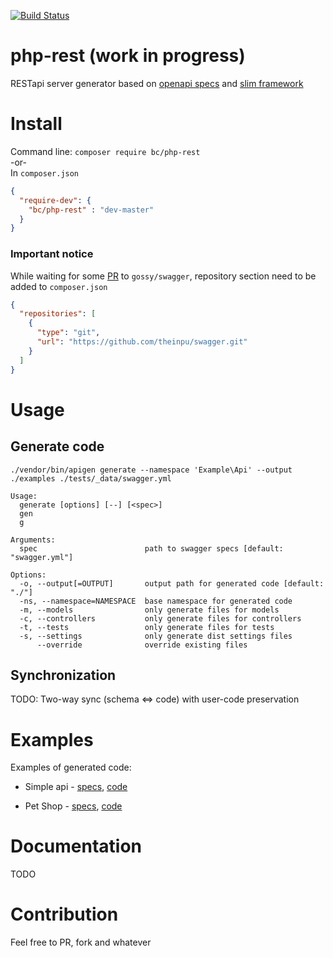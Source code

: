 [![Build Status](https://travis-ci.org/theinpu/php-rest.svg?branch=master)](https://travis-ci.org/theinpu/php-rest)

# php-rest (work in progress)
RESTapi server generator based on [openapi specs](https://openapis.org/) 
and [slim framework](http://www.slimframework.com/)

# Install
Command line:
`composer require bc/php-rest`  
  -or-  
In `composer.json`    
````json
{
  "require-dev": {
    "bc/php-rest" : "dev-master"
  }
}
````
### Important notice
While waiting for some [PR](https://github.com/gossi/swagger/pull/11) to `gossy/swagger`, 
repository section need to be added to `composer.json`  
````json
{
  "repositories": [
    {
      "type": "git",
      "url": "https://github.com/theinpu/swagger.git"
    }
  ]
}
````

# Usage

## Generate code
`./vendor/bin/apigen generate --namespace 'Example\Api' --output ./examples ./tests/_data/swagger.yml`

````
Usage:
  generate [options] [--] [<spec>]
  gen
  g

Arguments:
  spec                        path to swagger specs [default: "swagger.yml"]

Options:
  -o, --output[=OUTPUT]       output path for generated code [default: "./"]
  -ns, --namespace=NAMESPACE  base namespace for generated code
  -m, --models                only generate files for models
  -c, --controllers           only generate files for controllers
  -t, --tests                 only generate files for tests
  -s, --settings              only generate dist settings files
      --override              override existing files  
````

## Synchronization
TODO: Two-way sync (schema <=> code) with user-code preservation

# Examples
Examples of generated code:

* Simple api - [specs](https://github.com/theinpu/php-rest/blob/master/tests/_data/swagger.yml),
[code](https://github.com/theinpu/php-rest/tree/master/examples/simple/)  

* Pet Shop - [specs](https://github.com/theinpu/php-rest/blob/master/tests/_data/petshop.yml),
[code](https://github.com/theinpu/php-rest/tree/master/examples/petshop/)

# Documentation
TODO

# Contribution
Feel free to PR, fork and whatever
